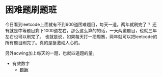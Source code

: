 # 困难题刷题班

今日看到leetcode上面就有不到600道困难题目，每天一道，两年就刷完了？
还有就是中等题目剩下1000道左右，那么这么算的的话，一天两道题目，也就三年左右也可以刷完了。
也就是说，如果每天打一把周赛，两年就可以把leetcode的所有题目刷完了。真的是挺激动人心的。

另外acwing加上每天的一题，也就四道题的量。



- 有效数字
    - [题解](https://leetcode.cn/problems/valid-number/solution/zheng-ze-biao-da-shi-gou-zao-by-man-qian-c7c1/)